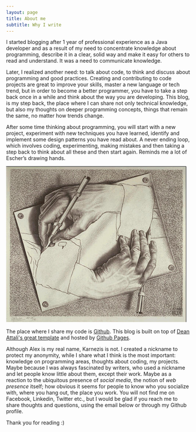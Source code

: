 ```yaml
---
layout: page
title: About me
subtitle: Why I write
---
```


I started blogging after 1 year of professional experience as a Java developer and as a result of my need to concentrate knowledge about programming, describe it in a clear, solid way and make it easy for others to read and understand. It was a need to communicate knowledge.

Later, I realized another need: to talk about code, to think and discuss about programming and good practices. Creating and contributing to code projects are great to improve your skills, master a new language or tech trend, but in order to become a better programmer, you have to take a step back once in a while and think about the way you are developing. This blog, is my step back, the place where I can share not only technical knowledge, but also my thoughts on deeper programming concepts, things that remain the same, no matter how trends change.

After some time thinking about programming, you will start with a new project, experiment with new techniques you have learned, identify and implement some design patterns you have read about. A never ending loop, which involves coding, experimenting, making mistakes and then taking a step back to think about all these and then start again. Reminds me a lot of Escher’s drawing hands.

![M.C. Escher Drawing Hands](./img/escher-drawing-hands.jpg)

The place where I share my code is [Github](https://github.com/alkarn). This blog is built on top of [Dean Attali's great template](https://github.com/daattali/beautiful-jekyll) and hosted by [Github Pages](https://pages.github.com).

Although Alex is my real name, Karnezis is not. I created a nickname to protect my anonymity, while I share what I think is the most important: knowledge on programming areas, thoughts about coding, my projects. Maybe because I was always fascinated by writers, who used a nickname and let people know little about them, except their work.  Maybe as a reaction to the ubiquitous presence of *social media*, the notion of *web presence* itself; how obvious it seems for people to know who you socialize with, where you hang out, the place you work. You will not find me on Facebook, Linkedin, Twitter etc., but I would be glad if you reach me to share thoughts and questions, using the email below or through my Github profile.

Thank you for reading :)
